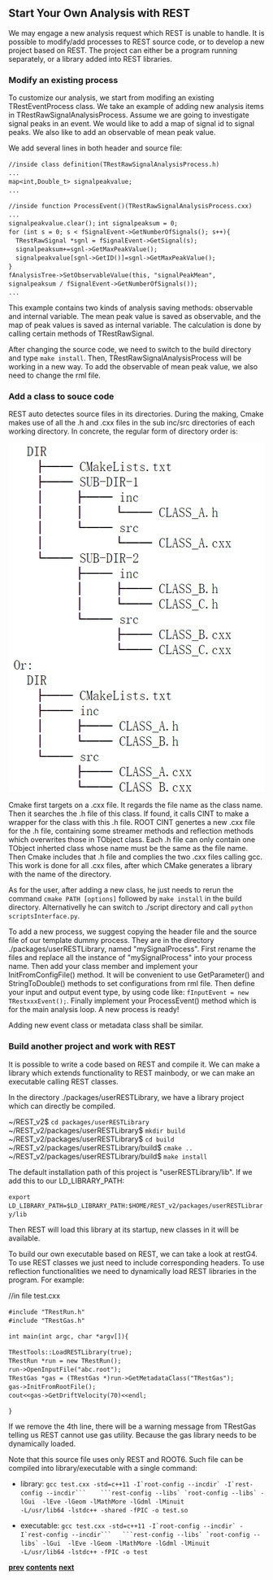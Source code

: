 ## Start Your Own Analysis with REST

We may engage a new analysis request which REST is unable to handle. It is possible to modify/add processes
to REST source code, or to develop a new project based on REST. The project can either be a program running 
separately, or a library added into REST libraries.

### Modify an existing process

To customize our analysis, we start from modifing an existing TRestEventProcess class. We take an example
of adding new analysis items in TRestRawSignalAnalysisProcess. Assume we are going to investigate signal
peaks in an event. We would like to add a map of signal id to signal peaks. We also like to add an 
observable of mean peak value.

We add several lines in both header and source file:

`//inside class definition(TRestRawSignalAnalysisProcess.h)`  
`...`  
`map<int,Double_t> signalpeakvalue;`  
`...`  

`//inside function ProcessEvent()(TRestRawSignalAnalysisProcess.cxx)`  
`...`  
`signalpeakvalue.clear();`
`int signalpeaksum = 0;`  
`for (int s = 0; s < fSignalEvent->GetNumberOfSignals(); s++){`  
&emsp;`TRestRawSignal *sgnl = fSignalEvent->GetSignal(s);`  
&emsp;`signalpeaksum+=sgnl->GetMaxPeakValue();`  
&emsp;`signalpeakvalue[sgnl->GetID()]=sgnl->GetMaxPeakValue();`  
`}`  
`fAnalysisTree->SetObservableValue(this, "signalPeakMean", signalpeaksum / fSignalEvent->GetNumberOfSignals());`  
`...`  

This example contains two kinds of analysis saving methods: observable and internal variable. The mean 
peak value is saved as observable, and the map of peak values is saved as internal variable. The calculation 
is done by calling certain methods of TRestRawSignal. 

After changing the source code, we need to switch to the build directory and type `make install`.
Then, TRestRawSignalAnalysisProcess will be working in a new way. To add the observable of mean peak value,
we also need to change the rml file.

### Add a class to souce code

REST auto detectes source files in its directories. During the making, Cmake makes use of all the .h and .cxx
files in the sub inc/src directories of each working directory. In concrete, the regular form of 
directory order is:

![alt](Image/dir_order.png)

Cmake first targets on a .cxx file. It regards the file name as the class name. Then it searches the .h file
of this class. If found, it calls CINT to make a wrapper for the class with this .h file. ROOT CINT genertes
a new .cxx file for the .h file, containing some streamer methods and reflection methods which overwrites 
those in TObject class. Each .h file can only contain one TObject inherted class whose name must be the 
same as the file name. Then Cmake includes that .h file and complies the two .cxx files calling gcc. This 
work is done for all .cxx files, after which CMake generates a library with the name of the directory.

As for the user, after adding a new class, he just needs to rerun the command `cmake PATH [options]` followed 
by `make install` in the build directory. Alternativelly he can switch to ./script directory and call
`python scriptsInterface.py`.

To add a new process, we suggest copying the header file and the source file of our template dummy process. 
They are in the directory ./packages/userRESTLibrary, named "mySignalProcess". First rename the files and 
replace all the instance of "mySignalProcess" into your process name. Then add your class member and implement
your InitFromConfigFile() method. It will be convenient to use GetParameter() and StringToDouble() methods 
to set configurations from rml file. Then define your input and output event type, by using code like:
`fInputEvent = new TRestxxxEvent();`. Finally implement your ProcessEvent() method which is for the main 
analysis loop. A new process is ready!

Adding new event class or metadata class shall be similar.

### Build another project and work with REST

It is possible to write a code based on REST and compile it. We can make a library which extends 
functionality to REST mainbody, or we can make an executable calling REST classes.

In the directory ./packages/userRESTLibrary, we have a library project which can directly be compiled.

~/REST_v2$ `cd packages/userRESTLibrary`  
~/REST_v2/packages/userRESTLibrary$ `mkdir build`  
~/REST_v2/packages/userRESTLibrary$ `cd build`    
~/REST_v2/packages/userRESTLibrary/build$ `cmake ..`  
~/REST_v2/packages/userRESTLibrary/build$ `make install`  

The default installation path of this project is "userRESTLibrary/lib". If we add this to our 
LD_LIBRARY_PATH:

`export LD_LIBRARY_PATH=$LD_LIBRARY_PATH:$HOME/REST_v2/packages/userRESTLibrary/lib`

Then REST will load this library at its startup, new classes in it will be available.

To build our own executable based on REST, we can take a look at restG4. To use REST classes we just 
need to include corresponding headers. To use reflection functionalities we need to dynamically load 
REST libraries in the program. For example:

//in file test.cxx

`#include "TRestRun.h"`  
`#include "TRestGas.h"`  

`int main(int argc, char *argv[]){`  

`TRestTools::LoadRESTLibrary(true);`  
`TRestRun *run = new TRestRun();`  
`run->OpenInputFile("abc.root");`  
`TRestGas *gas = (TRestGas *)run->GetMetadataClass("TRestGas");`  
`gas->InitFromRootFile();`  
`cout<<gas->GetDriftVelocity(70)<<endl;`  

`}`  

If we remove the 4th line, there will be a warning message from TRestGas telling us REST cannot 
use gas utility. Because the gas library needs to be dynamically loaded.

Note that this source file uses only REST and ROOT6. Such file can be compiled into 
library/executable with a single command:

* library: ``gcc test.cxx -std=c++11 -I`root-config --incdir` -I`rest-config --incdir```   
```rest-config --libs` `root-config --libs` -lGui  -lEve -lGeom -lMathMore -lGdml -lMinuit``  
``-L/usr/lib64 -lstdc++ -shared -fPIC -o test.so``

* executable: ``gcc test.cxx -std=c++11 -I`root-config --incdir` -I`rest-config --incdir```  
```rest-config --libs` `root-config --libs` -lGui  -lEve -lGeom -lMathMore -lGdml -lMinuit``  
``-L/usr/lib64 -lstdc++ -fPIC -o test``


[**prev**](7-base-class-interface-reference.md)
[**contents**](0-contents.md)
[**next**](9-rest-packages.md)